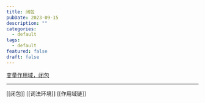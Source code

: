 ```yaml
---
title: 闭包
pubDate: 2023-09-15
description: ""
categories:
  - default
tags:
  - default
featured: false
draft: false
---
```


[变量作用域，闭包](https://zh.javascript.info/closure)

---

[[闭包]]
[[词法环境]]
[[作用域链]]
